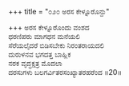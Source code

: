 +++
title = "೦೨೦ ಅರಸ ಕೇಳ್ನೂರೊನ್ದು"

+++
ಅರಸ ಕೇಳ್ನೂರೊಂದು ವಂಶದ   
ಧರಣಿಪರು ಮಾಗಧನ ಮನೆಯಲಿ  
ಸೆರೆಯಲೈದರೆ ಬಿಡಿಸಬೇಕು ನಿರಂತರಾಯದಲಿ   
ದುರುಳನವ ಭಗದತ್ತ ಬಾಹ್ಲಿಕ  
ನರಕ ವೃದ್ಧಕ್ಷತ್ರ ಮೊದಲಾ  
ದರಸುಗಳು ಬಲಗರ್ವಿತರಸಂಖ್ಯಾತರಹರೆಂದ     ॥20॥